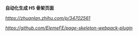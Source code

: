 **自动化生成 H5 骨架页面**

*https://zhuanlan.zhihu.com/p/34702561*

*https://github.com/ElemeFE/page-skeleton-webpack-plugin*


